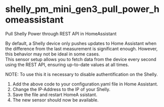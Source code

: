 # shelly_pm_mini_gen3_pull_power_homeassistant
Pull Shelly Power through REST API in HomeAssistant

By default, a Shelly device only pushes updates to Home Assistant when the difference from the last measurement is significant enough. However, this behavior may not be ideal in some cases.  
This sensor setup allows you to fetch data from the device every second using the REST API, ensuring up-to-date values at all times.

NOTE: To use this it is necessary to disable authentification on the Shelly. 

1. Add the above code to your configuration.yaml file in Home Assistant.
2. Change the IP-Address to the IP of your Shelly.
3. Save the file and restart HomeA ssistant.
4. The new sensor should now be available.
